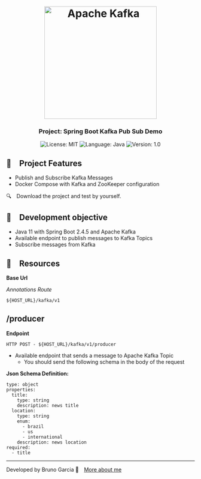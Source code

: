 <h1 align="center">
    <img alt="Apache Kafka" src="https://github.com/brunograna/kafka-pub-sub-demo/blob/master/kafka-logo.png" width="300px" />
</h1>

<h3 align="center">
  Project: Spring Boot Kafka Pub Sub Demo
</h3>

<p align="center">

  <img alt="License: MIT" src="https://img.shields.io/badge/license-MIT-%2304D361">
  <img alt="Language: Java" src="https://img.shields.io/badge/language-java-green">
  <img alt="Version: 1.0" src="https://img.shields.io/badge/version-1.0-yellowgreen">

</p>

## :rocket: Project Features

* Publish and Subscribe Kafka Messages
* Docker Compose with Kafka and ZooKeeper configuration

:mag: Download the project and test by yourself.

## :dart: Development objective

- Java 11 with Spring Boot 2.4.5 and Apache Kafka
- Available endpoint to publish messages to Kafka Topics
- Subscribe messages from Kafka

## :file_folder: Resources

**Base Url**

*Annotations Route*

```
${HOST_URL}/kafka/v1
```

## /producer

**Endpoint**

```
HTTP POST - ${HOST_URL}/kafka/v1/producer
```

* Available endpoint that sends a message to Apache Kafka Topic
  * You should send the following schema in the body of the request
    
**Json Schema Definition:**
```
type: object
properties:
  title:
    type: string
    description: news title
  location:
    type: string
    enum:
      - brazil
      - us
      - international
    description: news location
required:
  - title
```

---

Developed by Bruno Garcia :wave: [More about me](https://www.linkedin.com/in/dev-brunogarcia/)